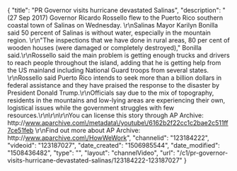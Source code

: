 {
    "title": "PR Governor visits hurricane devastated Salinas",
    "description": "(27 Sep 2017) Governor Ricardo Rossello flew to the Puerto Rico southern coastal town of Salinas on Wednesday. \r\nSalinas Mayor Karilyn Bonilla said 50 percent of Salinas is without water, especially in the mountain region. \r\n\"The inspections that we have done in rural areas, 80 per cent of wooden houses (were damaged or completely destroyed),\" Bonilla said.\r\nRossello said the main problem is getting enough trucks and drivers to reach people throughout the island, adding that he is getting help from the US mainland including National Guard troops from several states. \r\nRossello said Puerto Rico intends to seek more than a billion dollars in federal assistance and they have praised the response to the disaster by President Donald Trump.\r\nOfficials say due to the mix of topography, residents in the mountains and low-lying areas are experiencing their own, logistical issues while the government struggles with few resources.\r\n\r\n\r\nYou can license this story through AP Archive: http:\/\/www.aparchive.com\/metadata\/youtube\/6162b2f22cc1c2bae2c511ff7ce51feb \r\nFind out more about AP Archive: http:\/\/www.aparchive.com\/HowWeWork",
    "channelid": "123184222",
    "videoid": "123187027",
    "date_created": "1506985544",
    "date_modified": "1508436482",
    "type": "",
    "layout": "channelVideo",
    "url": "\/c1\/pr-governor-visits-hurricane-devastated-salinas\/123184222-123187027"
}